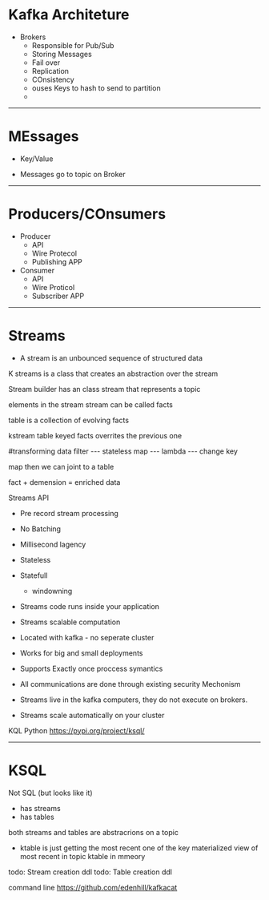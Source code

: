 



# Kafka Architeture
 * Brokers
    * Responsible for Pub/Sub
    * Storing Messages
    * Fail over
    * Replication
    * COnsistency
    * ouses Keys to hash to send to partition
    * 
---
# MEssages
- Key/Value
* Messages go to topic on Broker
---
# Producers/COnsumers
* Producer
    * API
    * Wire Protecol
    * Publishing APP
* Consumer
    * API
    * Wire Proticol
    * Subscriber APP
---



# Streams
* A stream is an unbounced sequence of structured data

K streams is a class that creates an abstraction over the stream

Stream builder has an class stream that represents a topic

elements in the stream stream can be called facts

table is a collection of evolving facts

kstream table
keyed facts overrites the previous one

#transforming data
filter --- stateless
map --- lambda --- change key

map then we can joint to a table

fact + demension = enriched data



Streams API
* Pre record stream processing
* No Batching
* Millisecond lagency
* Stateless
* Statefull
    * windowning
* Streams code runs inside your application

* Streams scalable computation
* Located with kafka - no seperate cluster
* Works for big and small deployments

* Supports Exactly once proccess symantics
* All communications are done through existing security Mechonism
* Streams live in the kafka computers, they do not execute on brokers.
* Streams scale automatically on your cluster



KQL Python
https://pypi.org/project/ksql/


---
# KSQL

Not SQL (but looks like it)
* has streams
* has tables 

both streams and tables are abstracrions on a topic

* ktable is just getting the most recent one of the key
    materialized view of most recent in topic
        ktable in mmeory

todo: Stream creation ddl
todo: Table creation ddl

command line
https://github.com/edenhill/kafkacat